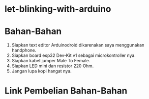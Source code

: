 # let-blinking-with-arduino

# Bahan-Bahan
1. Siapkan text editor Arduinodroid dikarenakan saya menggunakan handphone.
2. Siapkan board esp32 Dev-Kit v1 sebagai microkontroller nya.
3. Siapkan kabel jumper Male To Female.
4. Siapkan LED mini dan resistor 220 Ohm.
5. Jangan lupa kopi hangat nya.

# Link Pembelian Bahan-Bahan
